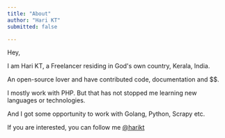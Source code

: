 ```yaml
---
title: "About"
author: "Hari KT"
submitted: false

---
```

Hey,

I am Hari KT, a Freelancer residing in God's own country, Kerala, India.

An open-source lover and have contributed code, documentation and $$.

I mostly work with PHP. But that has not stopped me learning new languages or technologies.

And I got some opportunity to work with Golang, Python, Scrapy etc.

If you are interested, you can follow me [@harikt](https://twitter.com/harikt)